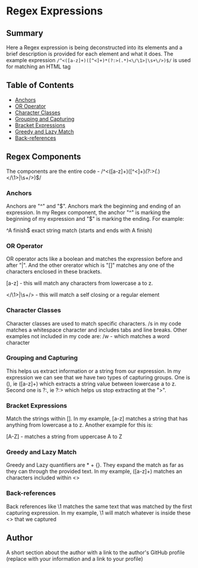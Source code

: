 # Regex Expressions

## Summary

Here a Regex expression is being deconstructed into its elements and a brief description is provided for each element and what it does. The example expression `/^<([a-z]+)([^<]+)*(?:>(.*)<\/\1>|\s+\/>)$/` is used for matching an HTML tag

## Table of Contents

- [Anchors](#anchors)
- [OR Operator](#or-operator)
- [Character Classes](#character-classes)
- [Grouping and Capturing](#grouping-and-capturing)
- [Bracket Expressions](#bracket-expressions)
- [Greedy and Lazy Match](#greedy-and-lazy-match)
- [Back-references](#back-references)

## Regex Components
The components are the entire code - /^<([a-z]+)([^<]+)*(?:>(.*)<\/\1>|\s+\/>)$/

### Anchors
Anchors are "^" and "$". Anchors mark the beginning and ending of an expression. In my Regex component, the anchor "^" is marking the 
beginning of my expression and "$" is marking the ending. For example: 
  
  ^A finish$   exact string match (starts and ends with A finish)

### OR Operator
OR operator acts like a boolean and matches the expression before and after "|". And the other orerator which is "[]" matches any one of the characters enclosed in these brackets. 
 
 [a-z] - this will match any characters from lowercase a to z. 
 
 <\/\1>|\s+\/> - this will match a self closing or a regular element 

### Character Classes
Character classes are used to match specific characters. /s in my code matches a whitespace character and includes tabs and line breaks. 
Other examples not included in my code are:
  /w - which matches a word character
  
### Grouping and Capturing
This helps us extract information or a string from our expression. In my expression we can see that we have two types of capturing 
groups. One is (), ie ([a-z]+) which extracts a string value between lowercase a to z. Second one is ?:, ie ?:> which helps us stop 
extracting at the ">".

### Bracket Expressions
Match the strings within []. In my example, [a-z] matches a string that has anything from lowercase a to z. Another example for this is:
 
 [A-Z] - matches a string from uppercase A to Z

### Greedy and Lazy Match
Greedy and Lazy quantifiers are  * + {}. They expand the match as far as they can through the provided text. In my example, ([a-z]+) 
matches an characters included within <>

### Back-references
Back references like \1 matches the same text that was matched by the first capturing expression. In my example, \1 will match whatever 
is inside these <> that we captured

## Author

A short section about the author with a link to the author's GitHub profile (replace with your information and a link to your profile)
